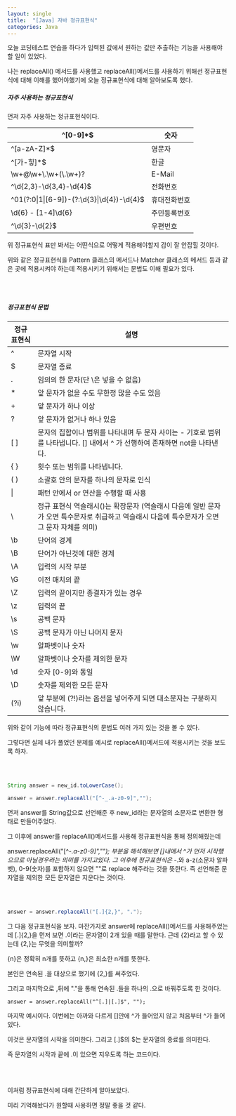 ```yaml
---
layout: single
title:  "[Java] 자바 정규표현식"
categories: Java
---
```


오늘 코딩테스트 연습을 하다가 입력된 값에서 원하는 값만 추출하는 기능을 사용해야 할 일이 있었다.

나는 replaceAll() 메서드를 사용했고 replaceAll()메서드를 사용하기 위해선 정규표현식에 대해 이해를 했어야했기에 오늘 정규표현식에 대해 알아보도록 했다.



##### 자주 사용하는 정규표현식

먼저 자주 사용하는 정규표현식이다.

| ^[0-9]*$                                   | 숫자         |
| ------------------------------------------ | ------------ |
| ^[a-zA-Z]*$                                | 영문자       |
| ^[가-힣]*$                                 | 한글         |
| \\w+@\\w+\\.\\w+(\\.\\w+)?                 | E-Mail       |
| ^\d{2,3}-\d{3,4}-\d{4}$                    | 전화번호     |
| ^01(?:0\|1\|[6-9])-(?:\d{3}\|\d{4})-\d{4}$ | 휴대전화번호 |
| \d{6} \- [1-4]\d{6}                        | 주민등록번호 |
| ^\d{3}-\d{2}$                              | 우편번호     |

위 정규표현식 표만 봐서는 어떤식으로 어떻게 적용해야할지 감이 잘 안잡힐 것이다.

위와 같은 정규표현식을 Pattern 클래스의 메서드나 Matcher 클래스의 메서드 등과 같은 곳에 적용시켜야 하는데 적용시키기 위해서는 문법도 이해 필요가 있다. 

<br/><br/>

##### 정규표현식 문법

| **정규 표현식** | **설명**                                                     |
| --------------- | ------------------------------------------------------------ |
| ^               | 문자열 시작                                                  |
| $               | 문자열 종료                                                  |
| .               | 임의의 한 문자(단 \은 넣을 수 없음)                          |
| *               | 앞 문자가 없을 수도 무한정 많을 수도 있음                    |
| +               | 앞 문자가 하나 이상                                          |
| ?               | 앞 문자가 없거나 하나 있음                                   |
| [ ]             | 문자의 집합이나 범위를 나타내며 두 문자 사이는 - 기호로 범위를 나타냅니다. [] 내에서 ^ 가 선행하여 존재하면 not을 나타낸다. |
| { }             | 횟수 또는 범위를 나타냅니다.                                 |
| ( )             | 소괄호 안의 문자를 하나의 문자로 인식                        |
| \|              | 패턴 안에서 or 연산을 수행할 때 사용                         |
| \               | 정규 표현식 역슬래시(\)는 확장문자 (역슬래시 다음에 일반 문자가 오면 특수문자로 취급하고 역슬래시 다음에 특수문자가 오면 그 문자 자체를 의미) |
| \b              | 단어의 경계                                                  |
| \B              | 단어가 아닌것에 대한 경계                                    |
| \A              | 입력의 시작 부분                                             |
| \G              | 이전 매치의 끝                                               |
| \Z              | 입력의 끝이지만 종결자가 있는 경우                           |
| \z              | 입력의 끝                                                    |
| \s              | 공백 문자                                                    |
| \S              | 공백 문자가 아닌 나머지 문자                                 |
| \w              | 알파벳이나 숫자                                              |
| \W              | 알파벳이나 숫자를 제외한 문자                                |
| \d              | 숫자 [0-9]와 동일                                            |
| \D              | 숫자를 제외한 모든 문자                                      |
| (?i)            | 앞 부분에 (?!)라는 옵션을 넣어주게 되면 대소문자는 구분하지 않습니다. |

위와 같이 기능에 따라 정규표현식의 문법도 여러 가지 있는 것을 볼 수 있다.

그렇다면 실제 내가 풀었던 문제를 예시로 replaceAll()메서드에 적용시키는 것을 보도록 하자.

 <br/><br/>

```java
String answer = new_id.toLowerCase();

answer = answer.replaceAll("[^-_.a-z0-9]","");
```

먼저 answer를 String값으로 선언해준 후 new_id라는 문자열의 소문자로 변환한 형태로 만들어주었다.

그 이후에 answer를 replaceAll()메서드를 사용해 정규표현식을 통해 정의해줬는데 

answer.replaceAll("[^-_.a-z0-9]",""); 부분을 해석해보면 []내에서 ^가 먼저 시작했으므로 아닐경우라는 의미를 가지고있다. 그 이후에 정규표현식은 -_.와 a-z(소문자 알파벳), 0-9(숫자)를 포함하지 않으면 ""로 replace 해주라는 것을 뜻한다. 즉 선언해준 문자열을 제외한 모든 문자열은 지운다는 것이다.

 <br/><br/>

```java
answer = answer.replaceAll("[.]{2,}", ".");
```

그 다음 정규표현식을 보자. 마잔가지로 answer에 replaceAll()메서드를 사용해주었는데 [.]{2,}을 먼저 보면 .이라는 문자열이 2개 있을 때를 말한다. 근데 {2}라고 할 수 있는데 {2,}는 무엇을 의미할까?

{n}은 정확히 n개를 뜻하고 {n,}은 최소한 n개를 뜻한다. 

본인은 연속된 .을 대상으로 했기에 {2,}를 써주었다.

그리고 마지막으로 ,뒤에 "."을 통해 연속된 .들을 하나의 .으로 바꿔주도록 한 것이다.

```
answer = answer.replaceAll("^[.]|[.]$", "");
```

마지막 예시이다. 이번에는 아까와 다르게 []안에 ^가 들어있지 않고 처음부터 ^가 들어있다.

이것은 문자열의 시작을 의미한다. 그리고 [.]$의 $는 문자열의 종료를 의미한다.

즉 문자열의 시작과 끝에 .이 있으면 지우도록 하는 코드이다.

 <br/><br/>

이처럼 정규표현식에 대해 간단하게 알아보았다.

미리 기억해놨다가 원할때 사용하면 정말 좋을 것 같다.
